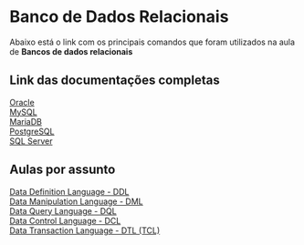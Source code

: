 # Banco de Dados Relacionais
Abaixo está o link com os principais comandos que foram utilizados na aula de **Bancos de dados relacionais**

## Link das documentações completas

<a href="https://docs.oracle.com/en/database/oracle/oracle-database/21/sqlrf/index.html">Oracle</a></br>
<a href="https://dev.mysql.com/doc/refman/8.0/en/">MySQL</a></br>
<a href="https://mariadb.org/documentation/#entry-header">MariaDB</a></br>
<a href="https://www.postgresql.org/docs/current/ddl.html">PostgreSQL</a></br>
<a href="https://learn.microsoft.com/pt-br/sql/sql-server/?view=sql-server-ver16">SQL Server</a></br>

## Aulas por assunto
<a href="https://github.com/TatoSousa/Aulas/blob/main/aulas_ddl.md">Data Definition Language - DDL</a></br>
<a href="https://github.com/TatoSousa/Aulas/blob/main/aulas_dml.md">Data Manipulation Language - DML</a></br>
<a href="https://github.com/TatoSousa/Aulas/blob/main/aulas_dql.md">Data Query Language - DQL</a></br>
<a href="https://github.com/TatoSousa/Aulas/blob/main/aulas_dcl.md">Data Control Language - DCL</a></br>
<a href="https://github.com/TatoSousa/Aulas/blob/main/aulas_dtl.md">Data Transaction Language - DTL (TCL)</a></br>

